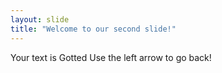 ```yaml
---
layout: slide
title: "Welcome to our second slide!"
---
```

Your text is Gotted
Use the left arrow to go back!
